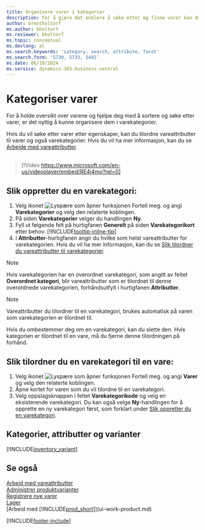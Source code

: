 ```yaml
---
title: Organisere varer i kategorier
description: For å gjøre det enklere å søke etter og finne varer kan du tilordne vareattributter og organisere varer i kategorier.
author: brentholtorf
ms.author: bholtorf
ms.reviewer: bholtorf
ms.topic: conceptual
ms.devlang: al
ms.search.keywords: 'category, search, attribute, facet'
ms.search.form: '5730, 5733, 5401'
ms.date: 06/10/2024
ms.service: dynamics-365-business-central
---
```

# Kategoriser varer

For å holde oversikt over varene og hjelpe deg med å sortere og søke etter varer, er det nyttig å kunne organisere dem i varekategorier.

Hvis du vil søke etter varer etter egenskaper, kan du tilordne vareattributter til varer og også varekategorier. Hvis du vil ha mer informasjon, kan du se [Arbeide med vareattributter](inventory-how-work-item-attributes.md).
<br><br>  

> [!Video https://www.microsoft.com/en-us/videoplayer/embed/RE4j4mo?rel=0]

## Slik oppretter du en varekategori:
1. Velg ikonet ![Lyspære som åpner funksjonen Fortell meg.](media/ui-search/search_small.png "Fortell hva du vil gjøre") og angi **Varekategorier** og velg den relaterte koblingen.
2. På siden **Varekategorier** velger du handlingen **Ny**.
3. Fyll ut følgende felt på hurtigfanen **Generelt** på siden **Varekategorikort** etter behov. [!INCLUDE[tooltip-inline-tip](includes/tooltip-inline-tip_md.md)]
4. I **Attributter**-hurtigfanen angir du hvilke som helst vareattributter for varekategorien. Hvis du vil ha mer informasjon, kan du se [Slik tilordner du vareattributter til varekategorier](inventory-how-work-item-attributes.md#assign-item-attributes-to-item-categories).

> [!NOTE]  
> Hvis varekategorien har en overordnet varekategori, som angitt av feltet **Overordnet kategori**, blir vareattributter som er tilordnet til denne overordnede varekategorien, forhåndsutfylt i hurtigfanen **Attributter**.

> [!NOTE]  
> Vareattributter du tilordner til en varekategori, brukes automatisk på varen som varekategorien er tilordnet til.

Hvis du ombestemmer deg om en varekategori, kan du slette den. Hvis kategorien er tilordnet til en vare, må du fjerne denne tilordningen på forhånd.

## Slik tilordner du en varekategori til en vare:

1. Velg ikonet ![Lyspære som åpner funksjonen Fortell meg.](media/ui-search/search_small.png "Fortell hva du vil gjøre") og angi **Varer** og velg den relaterte koblingen.
2. Åpne kortet for varen som du vil tilordne til en varekategori.
3. Velg oppslagsknappen i feltet **Varekategorikode** og velg en eksisterende varekategori. Du kan også velge **Ny**-handlingen for å opprette en ny varekategori først, som forklart under [Slik oppretter du en varekategori](inventory-how-categorize-items.md#to-create-an-item-category).

## Kategorier, attributter og varianter

[!INCLUDE[inventory_variant](includes/inventory_variant.md)]

## Se også

[Arbeid med vareattributter](inventory-how-work-item-attributes.md)  
[Administrer produktvarianter](inventory-item-variants.md)  
[Registrere nye varer](inventory-how-register-new-items.md)  
[Lager](inventory-manage-inventory.md)  
[Arbeid med [!INCLUDE[prod_short](includes/prod_short.md)]](ui-work-product.md)


[!INCLUDE[footer-include](includes/footer-banner.md)]
